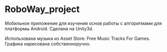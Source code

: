 # RoboWay_project

Мобильное приложение для изучения основ работы с алгоритмами для платформы Android.
Сделана на Unity3d.

Использована музыка из Asset Store: Free Music Tracks For Games.
Графика нарисована собственноручно.
